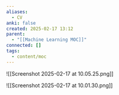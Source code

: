 ```yaml
---
aliases:
  - CV
anki: false
created: 2025-02-17 13:12
parent:
  - "[[Machine Learning MOC]]"
connected: []
tags:
  - content/moc
---
```

![[Screenshot 2025-02-17 at 10.05.25.png]]

![[Screenshot 2025-02-17 at 10.01.30.png]]